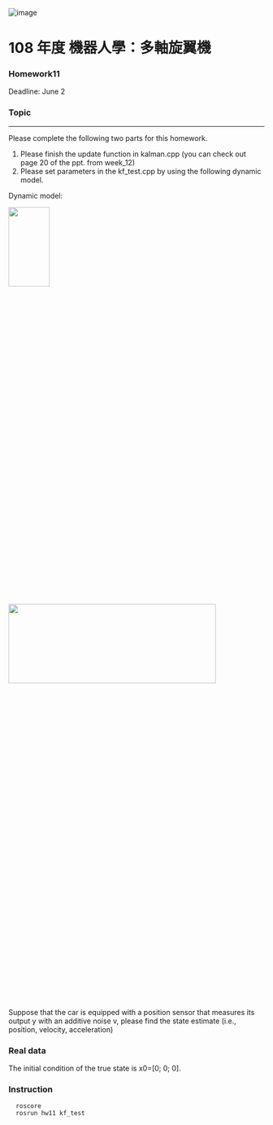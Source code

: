 ![image](https://github.com/Robotics-Aerial-Robots/Homework6/blob/master/Figures/LOGO%20%E4%B8%AD%E8%8B%B1%E6%96%87%E6%A9%AB.png)
# 108 年度 機器人學：多軸旋翼機 

### Homework11
Deadline: June 2

### Topic
---
Please complete the following two parts for this homework.

1. Please finish the update function in kalman.cpp (you can check out page 20 of the ppt. from week_12)
2. Please set parameters in the kf_test.cpp by using the following dynamic model.

Dynamic model:

<img src= "https://github.com/Robotics-Aerial-Robots/Homework11/blob/master/photo/1.png" width="40%" height="20%">	
	
<img src= "https://github.com/Robotics-Aerial-Robots/Homework11/blob/master/photo/5.png" width="90%" height="20%">


Suppose that the car is equipped with a position sensor that measures its output y with an additive noise v, please find the state estimate (i.e., position, velocity, acceleration)

### Real data
The initial condition of the true state is x0=[0; 0; 0].

### Instruction
```
  roscore
  rosrun hw11 kf_test
```
